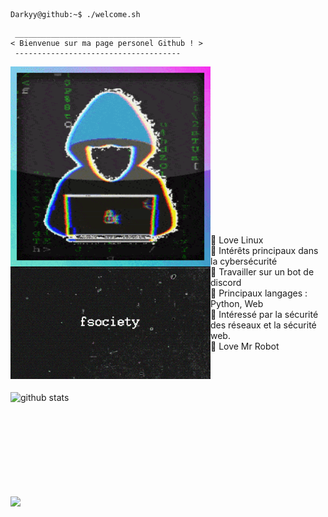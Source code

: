 ```console
Darkyy@github:~$ ./welcome.sh
```

```
 _____________________________________
< Bienvenue sur ma page personel Github ! >
 ------------------------------------- 
```
<img align="left" src="https://github.com/ImDarkyy/ImDarkyy/blob/main/pp discord.gif" alt="WhileMe" width="320" />
<br /><br /><br /><br /><br /><br /><br /><br /><br /><br /><br /><br /><br /><br /><br />


<img align="left" src="https://github.com/ImDarkyy/ImDarkyy/blob/main/fsociety.gif" alt="WhileMe" width="320" /> 


🏫 Love Linux<br />
🔎 Intérêts principaux dans la cybersécurité<br />
🔭 Travailler sur un bot de discord<br />
🌟 Principaux langages : Python, Web<br />
🚩 Intéressé par la sécurité des réseaux et la sécurité web.<br />
🤖 Love Mr Robot 
<br /><br /><br /><br />

 <img align="left" width="490" height="165" src="https://github-readme-stats.vercel.app/api/?username=ImDarkyy&show_icons=true&title_color=fffffff&icon_color=000000&text_color=000000" alt="github stats"/>
 <a href="https://github.com/ImDarkyy/">
   <img align="center" src="https://github-readme-stats.anuraghazra1.vercel.app/api/top-langs/?username=ImDarkyy" />
 </a>
